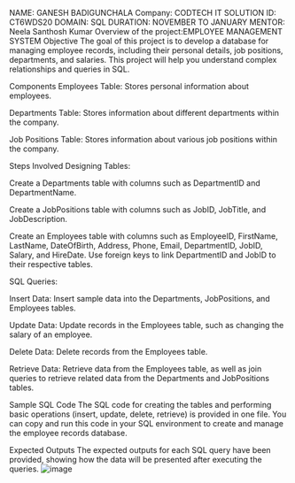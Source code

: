 NAME: GANESH BADIGUNCHALA
Company: CODTECH IT SOLUTION 
ID: CT6WDS20 
DOMAIN: SQL 
DURATION: NOVEMBER TO JANUARY 
MENTOR: Neela Santhosh Kumar 
Overview of the project:EMPLOYEE MANAGEMENT SYSTEM
Objective
The goal of this project is to develop a database for managing employee records, including their personal details, job positions, departments, and salaries. This project will help you understand complex relationships and queries in SQL.

Components
Employees Table: Stores personal information about employees.

Departments Table: Stores information about different departments within the company.

Job Positions Table: Stores information about various job positions within the company.

Steps Involved
Designing Tables:

Create a Departments table with columns such as DepartmentID and DepartmentName.

Create a JobPositions table with columns such as JobID, JobTitle, and JobDescription.

Create an Employees table with columns such as EmployeeID, FirstName, LastName, DateOfBirth, Address, Phone, Email, DepartmentID, JobID, Salary, and HireDate. Use foreign keys to link DepartmentID and JobID to their respective tables.

SQL Queries:

Insert Data: Insert sample data into the Departments, JobPositions, and Employees tables.

Update Data: Update records in the Employees table, such as changing the salary of an employee.

Delete Data: Delete records from the Employees table.

Retrieve Data: Retrieve data from the Employees table, as well as join queries to retrieve related data from the Departments and JobPositions tables.

Sample SQL Code
The SQL code for creating the tables and performing basic operations (insert, update, delete, retrieve) is provided in one file. You can copy and run this code in your SQL environment to create and manage the employee records database.

Expected Outputs
The expected outputs for each SQL query have been provided, showing how the data will be presented after executing the queries.
![image](https://github.com/user-attachments/assets/347988b2-9b00-4e2a-868d-6501cd292d62)
